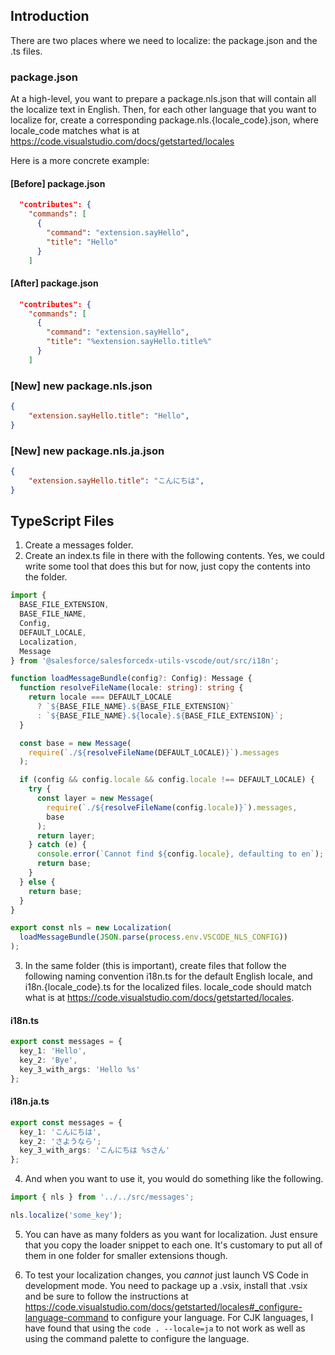 ## Introduction

There are two places where we need to localize: the package.json and the .ts
files.

### package.json

At a high-level, you want to prepare a package.nls.json that will contain all
the localize text in English. Then, for each other language that you want to
localize for, create a corresponding package.nls.{locale_code}.json, where
locale_code matches what is at
https://code.visualstudio.com/docs/getstarted/locales

Here is a more concrete example:

#### [Before] package.json

```json
  "contributes": {
    "commands": [
      {
        "command": "extension.sayHello",
        "title": "Hello"
      }
    ]
```

#### [After] package.json

```json
  "contributes": {
    "commands": [
      {
        "command": "extension.sayHello",
        "title": "%extension.sayHello.title%"
      }
    ]
```

### [New] new package.nls.json

```json
{
    "extension.sayHello.title": "Hello",
}
```

### [New] new package.nls.ja.json

```json
{
    "extension.sayHello.title": "こんにちは",
}
```

## TypeScript Files

1. Create a messages folder.
2. Create an index.ts file in there with the following contents. Yes, we could
   write some tool that does this but for now, just copy the contents into the
   folder.

```typescript
import {
  BASE_FILE_EXTENSION,
  BASE_FILE_NAME,
  Config,
  DEFAULT_LOCALE,
  Localization,
  Message
} from '@salesforce/salesforcedx-utils-vscode/out/src/i18n';

function loadMessageBundle(config?: Config): Message {
  function resolveFileName(locale: string): string {
    return locale === DEFAULT_LOCALE
      ? `${BASE_FILE_NAME}.${BASE_FILE_EXTENSION}`
      : `${BASE_FILE_NAME}.${locale}.${BASE_FILE_EXTENSION}`;
  }

  const base = new Message(
    require(`./${resolveFileName(DEFAULT_LOCALE)}`).messages
  );

  if (config && config.locale && config.locale !== DEFAULT_LOCALE) {
    try {
      const layer = new Message(
        require(`./${resolveFileName(config.locale)}`).messages,
        base
      );
      return layer;
    } catch (e) {
      console.error(`Cannot find ${config.locale}, defaulting to en`);
      return base;
    }
  } else {
    return base;
  }
}

export const nls = new Localization(
  loadMessageBundle(JSON.parse(process.env.VSCODE_NLS_CONFIG))
);

```

3. In the same folder (this is important), create files that follow the
   following naming convention i18n.ts for the default English locale, and
   i18n.{locale_code}.ts for the localized files. locale_code should match what
   is at https://code.visualstudio.com/docs/getstarted/locales.

#### i18n.ts
```typescript
export const messages = {
  key_1: 'Hello',
  key_2: 'Bye',
  key_3_with_args: 'Hello %s'
};
```

#### i18n.ja.ts
```typescript
export const messages = {
  key_1: 'こんにちは',
  key_2: 'さようなら';
  key_3_with_args: 'こんにちは %sさん'
};
```

4. And when you want to use it, you would do something like the following.

```typescript
import { nls } from '../../src/messages';

nls.localize('some_key');
```

5. You can have as many folders as you want for localization. Just ensure that
   you copy the loader snippet to each one. It's customary to put all of them in
   one folder for smaller extensions though.

6. To test your localization changes, you _cannot_ just launch VS Code in
   development mode. You need to package up a .vsix, install that .vsix and be
   sure to follow the instructions at
   https://code.visualstudio.com/docs/getstarted/locales#_configure-language-command
   to configure your language. For CJK languages, I have found that using the
   `code . --locale=ja` to not work as well as using the command palette to
   configure the language.

